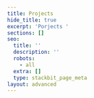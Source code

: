 ```yaml
---
title: Projects
hide_title: true
excerpt: 'Porjects '
sections: []
seo:
  title: ''
  description: ''
  robots:
    - all
  extra: []
  type: stackbit_page_meta
layout: advanced
---
```

